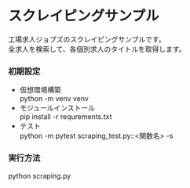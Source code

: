 ﻿# スクレイピングサンプル
工場求人ジョブズのスクレイピングサンプルです。<BR>
全求人を検索して、各個別求人のタイトルを取得します。

### 初期設定
- 仮想環境構築<BR>
python -m venv venv
- モジュールインストール<BR>
pip install -r requrements.txt
- テスト<BR>
python -m pytest scraping_test.py::<関数名> -s

### 実行方法
python scraping.py